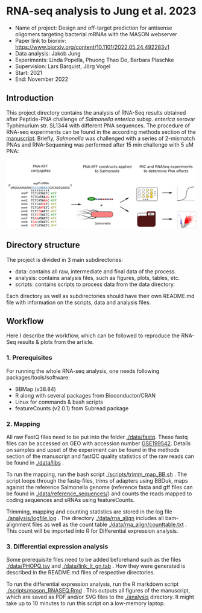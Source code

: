 # RNA-seq analysis to Jung et al. 2023

- Name of project: Design and off-target prediction for antisense oligomers targeting
  bacterial mRNAs with the MASON webserver
- Paper link to biorxiv: https://www.biorxiv.org/content/10.1101/2022.05.24.492283v1
- Data analysis: Jakob Jung
- Experiments: Linda Popella, Phuong Thao Do, Barbara Plaschke
- Supervision: Lars Barquist, Jörg Vogel
- Start: 2021
- End: November 2022

## Introduction

This project directory contains the analysis of RNA-Seq results obtained after Peptide-PNA challenge of *Salmonella enterica* subsp. *enterica*  serovar Typhimurium str. SL1344 with different PNA sequences. The procedure of RNA-seq experiments can be found in the according methods section of the [manuscript](https://www.biorxiv.org/content/10.1101/2022.05.24.492283v1). Briefly, *Salmonella* was challenged with a series of 2-mismatch PNAs and RNA-Sequening was performed after 15 min challenge with 5 uM PNA: 

 ![workflow](./analysis/workflow.png)



## Directory structure

The project is divided in 3 main subdirectories:

- data: contains all raw, intermediate and final data of the process.  
- analysis: contains analysis files, such as figures, plots, tables, etc. 
- scripts: contains scripts to process data from the data directory.

Each directory as well as subdirectories should have their own README.md file with information on the scripts, data and analysis files. 



## Workflow

Here I describe the workflow, which can be followed to reproduce the RNA-Seq results & plots from the article. 



### 1. Prerequisites

For running the whole RNA-seq analysis, one needs following packages/tools/software:

- BBMap (v38.84)
- R along with several packages from Bioconductor/CRAN 
- Linux for commands & bash scripts
- featureCounts (v2.0.1) from Subread package

 

### 2. Mapping

All raw FastQ files need to be put into the folder [./data/fastq](data/fastq). These fastq files can be accessed on GEO with accession number [GSE199542](https://www.ncbi.nlm.nih.gov/geo/query/acc.cgi?acc=GSE199542). Details on samples and upset of the experiment can be found in the methods section of the manuscript and fastQC quality statistics of the raw reads can be found in [./data/libs](./data/libs) . 

 To run the mapping, run the bash script [./scripts/trimm_map_BB.sh](./scripts/trimm_map_BB.sh) . The script loops through the fastq-files, trims of adapters using BBDuk, maps against the reference Salmonella genome (reference fasta and gff files can be found in [./data/reference_sequences/](./data/reference_sequences/)) and counts the reads mapped to coding sequences and sRNAs using featureCounts.

Trimming, mapping and counting statistics are stored in the log file [./analysis/logfile.log](./analysis/logfile.log) . The directory [./data/rna_align](./data/rna_align) includes all bam-alignment files as well as the count table [./data/rna_align/counttable.txt](./data/rna_align/counttable.txt) . This count will be imported into R for Differential expression analysis.



### 3. Differential expression analysis

Some prerequisite files need to be added beforehand such as the files [./data/PHOPQ.tsv](./data/PHOPQ.tsv)  and [./data/link_lt_gn.tab](./data/link_lt_gn.tab) . How they were generated is described in the README.md files of respective directories.

To run the differential expression analysis, run the R markdown script [./scripts/mason_RNASEQ.Rmd](./scripts/mason_RNASEQ.Rmd) . This outputs all figures of the manuscript, which are saved as PDF and/or SVG files to the [./analysis](./analysis) directory. It might take up to 10 minutes to run this script on a low-memory laptop. 